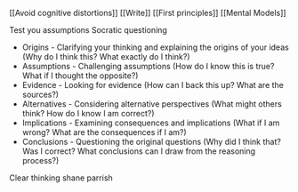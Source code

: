[[Avoid cognitive distortions]]
[[Write]]
[[First principles]]
[[Mental Models]]

Test you assumptions
Socratic questioning
- Origins - Clarifying your thinking and explaining the origins of your ideas (Why do I think this? What exactly do I think?)
- Assumptions - Challenging assumptions (How do I know this is true? What if I thought the opposite?)
- Evidence - Looking for evidence (How can I back this up? What are the sources?)
- Alternatives - Considering alternative perspectives (What might others think? How do I know I am correct?)
- Implications - Examining consequences and implications (What if I am wrong? What are the consequences if I am?)
- Conclusions - Questioning the original questions (Why did I think that? Was I correct? What conclusions can I draw from the reasoning process?)

Clear thinking shane parrish
